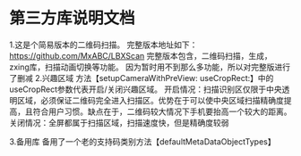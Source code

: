 第三方库说明文档
=========
1.这是个简易版本的二维码扫描。
完整版本地址如下：https://github.com/MxABC/LBXScan
完整版本包含，二维码扫描，生成，zxing库，扫描动画切换等功能。
因为暂时用不到那么多功能，所以对完整版进行了删减
2.兴趣区域
方法【setupCameraWithPreView: useCropRect:】中的useCropRect参数代表开启/关闭兴趣区域。
开启情况：扫描识别区仅限于中央透明区域，必须保证二维码完全进入扫描区。优势在于可以使中央区域扫描精确度提高，且符合用户习惯。缺点在于，二维码较大情况下手机要抬高一个较大的距离。
关闭情况：全屏都属于扫描区域，扫描速度快，但是精确度较弱

3.备用库
备用了一个老的支持码类别方法【defaultMetaDataObjectTypes】
